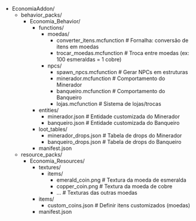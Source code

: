 - EconomiaAddon/
	- behavior_packs/
		- Economia_Behavior/
			- functions/
				- moedas/
					- converter_itens.mcfunction   # Fornalha: conversão de itens em moedas
					- trocar_moedas.mcfunction     # Troca entre moedas (ex: 100 esmeraldas = 1 cobre)
				- npcs/
					- spawn_npcs.mcfunction        # Gerar NPCs em estruturas
					- minerador.mcfunction         # Comportamento do Minerador
					- banqueiro.mcfunction         # Comportamento do Banqueiro
					- lojas.mcfunction                 # Sistema de lojas/trocas
			- entities/
				- minerador.json                   # Entidade customizada do Minerador
				- banqueiro.json                   # Entidade customizada do Banqueiro
			- loot_tables/
				- minerador_drops.json             # Tabela de drops do Minerador
				- banqueiro_drops.json             # Tabela de drops do Banqueiro
			- manifest.json
	- resource_packs/
		- Economia_Resources/
			- textures/
				- items/
					- emerald_coin.png             # Textura da moeda de esmeralda
					- copper_coin.png              # Textura da moeda de cobre
					- ...                          # Texturas das outras moedas
			 - items/
				- custom_coins.json                # Definir itens customizados (moedas)
			- manifest.json